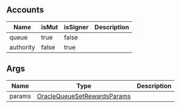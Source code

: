 ## Accounts
|Name|isMut|isSigner|Description|
|--|--|--|--|
| queue | true | false |  |
| authority | false | true |  |
## Args
|Name|Type|Description|
|--|--|--|
| params | [OracleQueueSetRewardsParams](/program/types/oraclequeuesetrewardsparams) |  |
